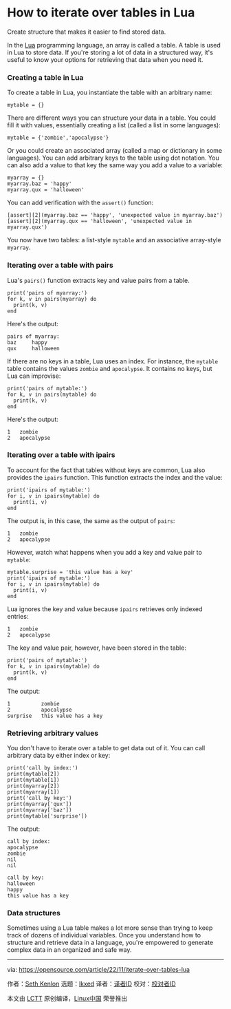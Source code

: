 [#]: subject: "How to iterate over tables in Lua"
[#]: via: "https://opensource.com/article/22/11/iterate-over-tables-lua"
[#]: author: "Seth Kenlon https://opensource.com/users/seth"
[#]: collector: "lkxed"
[#]: translator: " "
[#]: reviewer: " "
[#]: publisher: " "
[#]: url: " "

How to iterate over tables in Lua
======

Create structure that makes it easier to find stored data.

In the [Lua][1] programming language, an array is called a table. A table is used in Lua to store data. If you're storing a lot of data in a structured way, it's useful to know your options for retrieving that data when you need it.

### Creating a table in Lua

To create a table in Lua, you instantiate the table with an arbitrary name:

```
mytable = {}
```

There are different ways you can structure your data in a table. You could fill it with values, essentially creating a list (called a list in some languages):

```
mytable = {'zombie','apocalypse'}
```

Or you could create an associated array (called a map or dictionary in some languages). You can add arbitrary keys to the table using dot notation. You can also add a value to that key the same way you add a value to a variable:

```
myarray = {}
myarray.baz = 'happy'
myarray.qux = 'halloween'
```

You can add verification with the `assert()` function:

```
[assert][2](myarray.baz == 'happy', 'unexpected value in myarray.baz')
[assert][2](myarray.qux == 'halloween', 'unexpected value in myarray.qux')
```

You now have two tables: a list-style `mytable` and an associative array-style `myarray`.

### Iterating over a table with pairs

Lua's `pairs()` function extracts key and value pairs from a table.

```
print('pairs of myarray:')
for k, v in pairs(myarray) do
  print(k, v)
end
```

Here's the output:

```
pairs of myarray:
baz     happy
qux     halloween
```

If there are no keys in a table, Lua uses an index. For instance, the `mytable` table contains the values `zombie` and `apocalypse`. It contains no keys, but Lua can improvise:

```
print('pairs of mytable:')
for k, v in pairs(mytable) do
  print(k, v)
end
```

Here's the output:

```
1   zombie
2   apocalypse
```

### Iterating over a table with ipairs

To account for the fact that tables without keys are common, Lua also provides the `ipairs` function. This function extracts the index and the value:

```
print('ipairs of mytable:')
for i, v in ipairs(mytable) do
  print(i, v)
end
```

The output is, in this case, the same as the output of `pairs`:

```
1   zombie
2   apocalypse
```

However, watch what happens when you add a key and value pair to `mytable`:

```
mytable.surprise = 'this value has a key'
print('ipairs of mytable:')
for i, v in ipairs(mytable) do
  print(i, v)
end
```

Lua ignores the key and value because `ipairs` retrieves only indexed entries:

```
1   zombie
2   apocalypse
```

The key and value pair, however, have been stored in the table:

```
print('pairs of mytable:')
for k, v in ipairs(mytable) do
  print(k, v)
end
```

The output:

```
1          zombie
2          apocalypse
surprise   this value has a key
```

### Retrieving arbitrary values

You don't have to iterate over a table to get data out of it. You can call arbitrary data by either index or key:

```
print('call by index:')
print(mytable[2])
print(mytable[1])
print(myarray[2])
print(myarray[1])
print('call by key:')
print(myarray['qux'])
print(myarray['baz'])
print(mytable['surprise'])
```

The output:

```
call by index:
apocalypse
zombie
nil
nil

call by key:
halloween
happy
this value has a key
```

### Data structures

Sometimes using a Lua table makes a lot more sense than trying to keep track of dozens of individual variables. Once you understand how to structure and retrieve data in a language, you're empowered to generate complex data in an organized and safe way.

--------------------------------------------------------------------------------

via: https://opensource.com/article/22/11/iterate-over-tables-lua

作者：[Seth Kenlon][a]
选题：[lkxed][b]
译者：[译者ID](https://github.com/译者ID)
校对：[校对者ID](https://github.com/校对者ID)

本文由 [LCTT](https://github.com/LCTT/TranslateProject) 原创编译，[Linux中国](https://linux.cn/) 荣誉推出

[a]: https://opensource.com/users/seth
[b]: https://github.com/lkxed
[1]: https://opensource.com/article/22/11/lua-worth-learning
[2]: http://www.opengroup.org/onlinepubs/009695399/functions/assert.html
